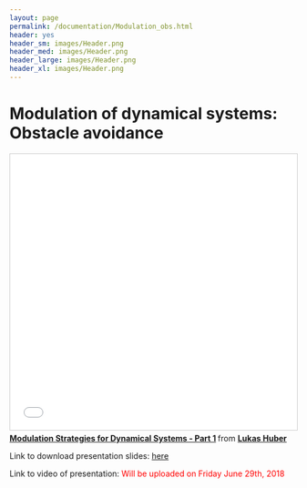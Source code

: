 ```yaml
---
layout: page
permalink: /documentation/Modulation_obs.html
header: yes
header_sm: images/Header.png
header_med: images/Header.png
header_large: images/Header.png
header_xl: images/Header.png
--- 
```

<h1>Modulation of dynamical systems: Obstacle avoidance</h1>

<iframe src="//www.slideshare.net/slideshow/embed_code/key/toe3zvdIzGLzeG" width="595" height="485" frameborder="0" marginwidth="0" marginheight="0" scrolling="no" style="border:1px solid #CCC; border-width:1px; margin-bottom:5px; max-width: 100%;" allowfullscreen> </iframe> <div style="margin-bottom:5px"> <strong> <a href="//www.slideshare.net/LukasHuber12/modulation-strategies-for-dynamical-systems-part-1" title="Modulation Strategies for Dynamical Systems - Part 1" target="_blank">Modulation Strategies for Dynamical Systems - Part 1</a> </strong> from <strong><a href="https://www.slideshare.net/LukasHuber12" target="_blank">Lukas Huber</a></strong> </div>

<p> Link to download presentation slides:  <a href="http://lasa.epfl.ch/files/Presentations/Modulation%20-%20Part_1.pptx">here</a> </p>

<p> Link to video of presentation: <font color="red"> Will be uploaded on Friday June 29th, 2018 </font> </p>
